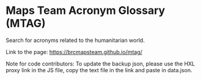 # Maps Team Acronym Glossary (MTAG)

Search for acronyms related to the humanitarian world.

Link to the page:
https://brcmapsteam.github.io/mtag/

Note for code contributors:
To update the backup json, please use the HXL proxy link in the JS file, copy the text file in the link and paste in data.json.

